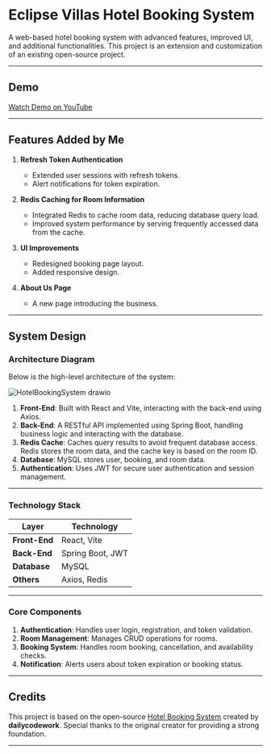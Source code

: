 # Eclipse Villas Hotel Booking System

A web-based hotel booking system with advanced features, improved UI, and additional functionalities. This project is an extension and customization of an existing open-source project.

---

## Demo

[Watch Demo on YouTube](https://youtu.be/5wwsdfWxGfo)

---



## Features Added by Me
1. **Refresh Token Authentication**
   - Extended user sessions with refresh tokens.
   - Alert notifications for token expiration.
  
2. **Redis Caching for Room Information**
   - Integrated Redis to cache room data, reducing database query load.
   - Improved system performance by serving frequently accessed data from the cache.

3. **UI Improvements**
   - Redesigned booking page layout.
   - Added responsive design.

4. **About Us Page**
   - A new page introducing the business.

---

## System Design

### Architecture Diagram
Below is the high-level architecture of the system:

![HotelBookingSystem drawio](https://github.com/user-attachments/assets/570f4b64-f008-4dbb-8f56-220697c2192f)



1. **Front-End**: Built with React and Vite, interacting with the back-end using Axios.
2. **Back-End**: A RESTful API implemented using Spring Boot, handling business logic and interacting with the database.
3. **Redis Cache**: Caches query results to avoid frequent database access. Redis stores the room data, and the cache key is based on the room ID.
4. **Database**: MySQL stores user, booking, and room data.
5. **Authentication**: Uses JWT for secure user authentication and session management.

---

### Technology Stack
| Layer         | Technology         |
| ------------- | ------------------ |
| **Front-End** | React, Vite        |
| **Back-End**  | Spring Boot, JWT   |
| **Database**  | MySQL              |
| **Others**    | Axios, Redis       |

---

### Core Components
1. **Authentication**: Handles user login, registration, and token validation.
2. **Room Management**: Manages CRUD operations for rooms.
3. **Booking System**: Handles room booking, cancellation, and availability checks.
4. **Notification**: Alerts users about token expiration or booking status.

---

## Credits
This project is based on the open-source [Hotel Booking System](https://github.com/dailycodework/lakeSide-hotel-demo-client) created by **dailycodework**. Special thanks to the original creator for providing a strong foundation.

---

